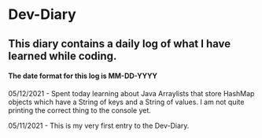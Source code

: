 # Dev-Diary
## This diary contains a daily log of what I have learned while coding. 

#### The date format for this log is MM-DD-YYYY

05/12/2021 - Spent today learning about Java Arraylists that store HashMap objects which have a String of keys and a String of values. I am not quite printing the correct thing to the console yet. 

05/11/2021 - This is my very first entry to the Dev-Diary.
